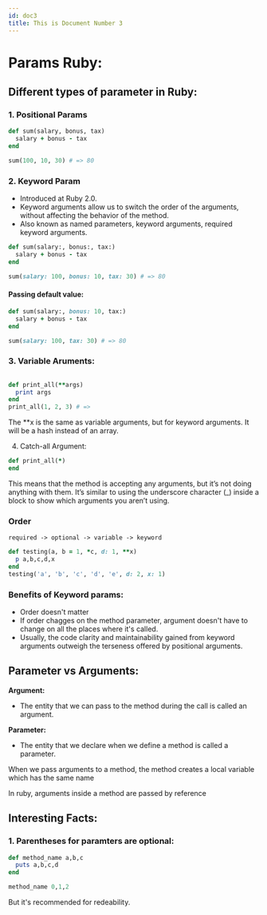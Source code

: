 ```yaml
---
id: doc3
title: This is Document Number 3
---
```


# Params Ruby:

## Different types of parameter in Ruby:
### 1. Positional Params
```ruby
def sum(salary, bonus, tax)
  salary + bonus - tax
end

sum(100, 10, 30) # => 80
```

### 2. Keyword Param
  - Introduced at Ruby 2.0.
  - Keyword arguments allow us to switch the order of the arguments, without affecting the behavior of the method.
  - Also known as named parameters, keyword arguments, required keyword arguments.

```ruby
def sum(salary:, bonus:, tax:)
  salary + bonus - tax
end

sum(salary: 100, bonus: 10, tax: 30) # => 80
```

#### Passing default value:
```ruby
def sum(salary:, bonus: 10, tax:)
  salary + bonus - tax
end

sum(salary: 100, tax: 30) # => 80
```

### 3. Variable Aruments:
```ruby

def print_all(**args)
  print args
end
print_all(1, 2, 3) # => 
```
The **x is the same as variable arguments, but for keyword arguments. It will be a hash instead of an array.


4. Catch-all Argument:

```ruby
def print_all(*)
end
```

This means that the method is accepting any arguments, but it’s not doing anything with them. It’s similar to using the underscore character (_) inside a block to show which arguments you aren’t using.

### Order

```
required -> optional -> variable -> keyword
```
```ruby
def testing(a, b = 1, *c, d: 1, **x)
  p a,b,c,d,x
end
testing('a', 'b', 'c', 'd', 'e', d: 2, x: 1)
```

### Benefits of Keyword params:
- Order doesn't matter
- If order chagges on the method parameter, argument doesn't have to change on all the places where it's called.
- Usually, the code clarity and maintainability gained from keyword arguments outweigh the terseness offered by positional arguments. 


## Parameter vs Arguments:
**Argument:**
- The entity that we can pass to the method during the call is called an argument.

**Parameter:**
- The entity that we declare when we define a method is called a parameter.

When we pass arguments to a method, the method creates a local variable which has the same name

In ruby, arguments inside a method are passed by reference

## Interesting Facts:

### 1. Parentheses for paramters are optional:


```ruby
def method_name a,b,c
  puts a,b,c,d 
end

method_name 0,1,2
```
But it's recommended for redeability.





